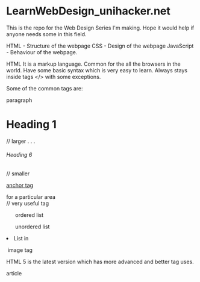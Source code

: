 # LearnWebDesign_unihacker.net

This is the repo for the Web Design Series I'm making. Hope it would help if anyone needs some in this field.

HTML - Structure of the webpage
CSS - Design of the webpage
JavaScript - Behaviour of the webpage.

HTML 
It is a markup language. Common for the all the browsers in the world. 
Have some basic syntax which is very easy to learn. 
Always stays inside tags </> with some exceptions.

<html>
<head>
<body>

Some of the common tags are:

<p> paragraph </p> 
<h1> Heading 1 </h1>                          // larger 
.
.
.
<h6>  Heading 6</h6>                          // smaller

<a href> anchor tag </a>
<div> for a particular area </div>            // very useful tag

<ol> ordered list </ol>
<ul> unordered list </ul>
<li> List in </li>

<img/> image tag  

HTML 5 is the latest version which has more advanced and better tag uses. 
<article> article </article>
<audio> 
<video> 



CSS, "Cascading Style Sheets"
It creates the basic design or layout of the page. It is on top of the HTML structure. 
It gives a better feel when you visit the web. 
<style> 

Understanding of Class and Div is a bit important.



JavaScript
It is the behaviour of the webpage. When we move the cursor we can make the items to change color or move or take us to another place. 
Or give some motion; this all done by JS.

<script>

Understanding of basic programming concepts is essential in this part.

For any assistance, 
Contact me.
